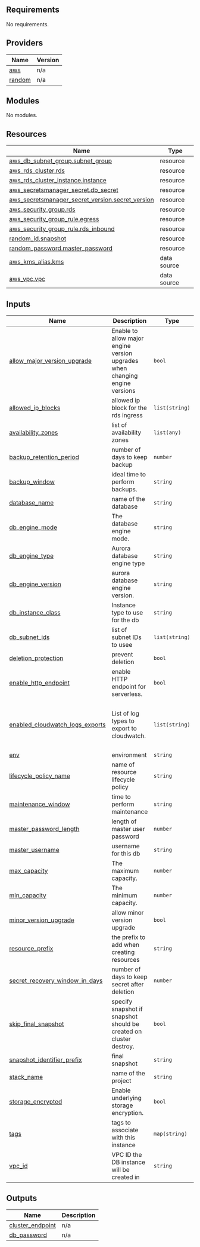 <!-- BEGIN_TF_DOCS -->
## Requirements

No requirements.

## Providers

| Name | Version |
|------|---------|
| <a name="provider_aws"></a> [aws](#provider\_aws) | n/a |
| <a name="provider_random"></a> [random](#provider\_random) | n/a |

## Modules

No modules.

## Resources

| Name | Type |
|------|------|
| [aws_db_subnet_group.subnet_group](https://registry.terraform.io/providers/hashicorp/aws/latest/docs/resources/db_subnet_group) | resource |
| [aws_rds_cluster.rds](https://registry.terraform.io/providers/hashicorp/aws/latest/docs/resources/rds_cluster) | resource |
| [aws_rds_cluster_instance.instance](https://registry.terraform.io/providers/hashicorp/aws/latest/docs/resources/rds_cluster_instance) | resource |
| [aws_secretsmanager_secret.db_secret](https://registry.terraform.io/providers/hashicorp/aws/latest/docs/resources/secretsmanager_secret) | resource |
| [aws_secretsmanager_secret_version.secret_version](https://registry.terraform.io/providers/hashicorp/aws/latest/docs/resources/secretsmanager_secret_version) | resource |
| [aws_security_group.rds](https://registry.terraform.io/providers/hashicorp/aws/latest/docs/resources/security_group) | resource |
| [aws_security_group_rule.egress](https://registry.terraform.io/providers/hashicorp/aws/latest/docs/resources/security_group_rule) | resource |
| [aws_security_group_rule.rds_inbound](https://registry.terraform.io/providers/hashicorp/aws/latest/docs/resources/security_group_rule) | resource |
| [random_id.snapshot](https://registry.terraform.io/providers/hashicorp/random/latest/docs/resources/id) | resource |
| [random_password.master_password](https://registry.terraform.io/providers/hashicorp/random/latest/docs/resources/password) | resource |
| [aws_kms_alias.kms](https://registry.terraform.io/providers/hashicorp/aws/latest/docs/data-sources/kms_alias) | data source |
| [aws_vpc.vpc](https://registry.terraform.io/providers/hashicorp/aws/latest/docs/data-sources/vpc) | data source |

## Inputs

| Name | Description | Type | Default | Required |
|------|-------------|------|---------|:--------:|
| <a name="input_allow_major_version_upgrade"></a> [allow\_major\_version\_upgrade](#input\_allow\_major\_version\_upgrade) | Enable to allow major engine version upgrades when changing engine versions | `bool` | `true` | no |
| <a name="input_allowed_ip_blocks"></a> [allowed\_ip\_blocks](#input\_allowed\_ip\_blocks) | allowed ip block for the rds ingress | `list(string)` | `[]` | no |
| <a name="input_availability_zones"></a> [availability\_zones](#input\_availability\_zones) | list of availability zones | `list(any)` | `[]` | no |
| <a name="input_backup_retention_period"></a> [backup\_retention\_period](#input\_backup\_retention\_period) | number of days to keep backup | `number` | `35` | no |
| <a name="input_backup_window"></a> [backup\_window](#input\_backup\_window) | ideal time to perform backups. | `string` | `"04:00-05:00"` | no |
| <a name="input_database_name"></a> [database\_name](#input\_database\_name) | name of the database | `string` | `"bento"` | no |
| <a name="input_db_engine_mode"></a> [db\_engine\_mode](#input\_db\_engine\_mode) | The database engine mode. | `string` | `"serverless"` | no |
| <a name="input_db_engine_type"></a> [db\_engine\_type](#input\_db\_engine\_type) | Aurora database engine type | `string` | `"aurora-mysql"` | no |
| <a name="input_db_engine_version"></a> [db\_engine\_version](#input\_db\_engine\_version) | aurora database engine version. | `string` | `"5.6.10a"` | no |
| <a name="input_db_instance_class"></a> [db\_instance\_class](#input\_db\_instance\_class) | Instance type to use for the db | `string` | `"db.serverless"` | no |
| <a name="input_db_subnet_ids"></a> [db\_subnet\_ids](#input\_db\_subnet\_ids) | list of subnet IDs to usee | `list(string)` | `[]` | no |
| <a name="input_deletion_protection"></a> [deletion\_protection](#input\_deletion\_protection) | prevent deletion | `bool` | `false` | no |
| <a name="input_enable_http_endpoint"></a> [enable\_http\_endpoint](#input\_enable\_http\_endpoint) | enable HTTP endpoint for serverless. | `bool` | `false` | no |
| <a name="input_enabled_cloudwatch_logs_exports"></a> [enabled\_cloudwatch\_logs\_exports](#input\_enabled\_cloudwatch\_logs\_exports) | List of log types to export to cloudwatch. | `list(string)` | <pre>[<br>  "audit",<br>  "error",<br>  "general",<br>  "slowquery"<br>]</pre> | no |
| <a name="input_env"></a> [env](#input\_env) | environment | `string` | n/a | yes |
| <a name="input_lifecycle_policy_name"></a> [lifecycle\_policy\_name](#input\_lifecycle\_policy\_name) | name of resource lifecycle policy | `string` | `"ignore_changes"` | no |
| <a name="input_maintenance_window"></a> [maintenance\_window](#input\_maintenance\_window) | time to perform maintenance | `string` | `"sun:00:00-sun:02:00"` | no |
| <a name="input_master_password_length"></a> [master\_password\_length](#input\_master\_password\_length) | length of master user password | `number` | `15` | no |
| <a name="input_master_username"></a> [master\_username](#input\_master\_username) | username for this db | `string` | `""` | no |
| <a name="input_max_capacity"></a> [max\_capacity](#input\_max\_capacity) | The maximum capacity. | `number` | `2` | no |
| <a name="input_min_capacity"></a> [min\_capacity](#input\_min\_capacity) | The minimum capacity. | `number` | `1` | no |
| <a name="input_minor_version_upgrade"></a> [minor\_version\_upgrade](#input\_minor\_version\_upgrade) | allow minor version upgrade | `bool` | `true` | no |
| <a name="input_resource_prefix"></a> [resource\_prefix](#input\_resource\_prefix) | the prefix to add when creating resources | `string` | n/a | yes |
| <a name="input_secret_recovery_window_in_days"></a> [secret\_recovery\_window\_in\_days](#input\_secret\_recovery\_window\_in\_days) | number of days to keep secret after deletion | `number` | `0` | no |
| <a name="input_skip_final_snapshot"></a> [skip\_final\_snapshot](#input\_skip\_final\_snapshot) | specify snapshot if snapshot should be created on cluster destroy. | `bool` | `false` | no |
| <a name="input_snapshot_identifier_prefix"></a> [snapshot\_identifier\_prefix](#input\_snapshot\_identifier\_prefix) | final snapshot | `string` | `"bento"` | no |
| <a name="input_stack_name"></a> [stack\_name](#input\_stack\_name) | name of the project | `string` | n/a | yes |
| <a name="input_storage_encrypted"></a> [storage\_encrypted](#input\_storage\_encrypted) | Enable underlying storage encryption. | `bool` | `true` | no |
| <a name="input_tags"></a> [tags](#input\_tags) | tags to associate with this instance | `map(string)` | n/a | yes |
| <a name="input_vpc_id"></a> [vpc\_id](#input\_vpc\_id) | VPC ID the DB instance will be created in | `string` | n/a | yes |

## Outputs

| Name | Description |
|------|-------------|
| <a name="output_cluster_endpoint"></a> [cluster\_endpoint](#output\_cluster\_endpoint) | n/a |
| <a name="output_db_password"></a> [db\_password](#output\_db\_password) | n/a |
<!-- END_TF_DOCS -->